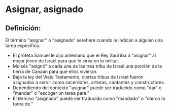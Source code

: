# Asignar, asignado

## Definición: 

El término "asignar" o "asignado" serefiere cuando le indican a alguien una tarea específica.

* El profeta Samuel le dijo antemano que el Rey Saúl iba a "asignar" al mejor jóven de Israel para que le sirva en lo militar.
* Moisés "asignó" a cada una de las tres tribu de Israel una porción de la tierra de Canaán para que ellos vivieran.
* Bajo la ley del Viejo Testamento, ciertas tribus de Israel fueron asignadas a servir como sacerdotes, artistas, cantantes y constructores.
* Dependiendo del contexto "asignar" puede ser traducido como "dar" o "mandar" o "escoger un tarea para."
* El término "asignado" puede ser traducido como "mandado" o "dieron la tarea de."

